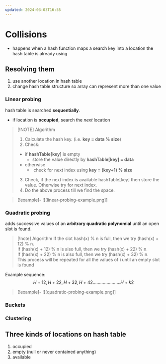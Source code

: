 ```yaml
---
updated: 2024-03-03T16:55
---
```

# Collisions
- happens when a hash function maps a search key into a location the hash table is already using
## Resolving them
1. use another location in hash table
2. change hash table structure so array can represent more than one value

### Linear probing
hash table is searched **sequentially**.
- if location is **occupied**, search the *next* location

> [!NOTE] Algorithm
> 1. Calculate the hash key. (i.e. **key = data % size**)
> 2. Check:
> 	- if **hashTable[key]** is empty
> 	    - store the value directly by **hashTable[key] = data**
> 	- otherwise
> 	    -  check for next index using **key = (key+1) % size**
> 3. Check, if the next index is available hashTable[key] then store the value. Otherwise try for next index.
> 4. Do the above process till we find the space.


> [!example]-
> ![[linear-probing-example.png]]


### Quadratic probing
adds successive values of an **arbitrary quadratic polynomial** until an open slot is found.

> [!note] Algorithm
> If the slot hash(x) % n is full, then we try (hash(x) + 12) % n.  
> If (hash(x) + 12) % n is also full, then we try (hash(x) + 22) % n.  
> If (hash(x) + 22) % n is also full, then we try (hash(x) + 32) % n.  
> This process will be repeated for all the values of ****i**** until an empty slot is found


Example sequence:
$$
H + 12, H + 22, H + 32, H + 42…………………. H + k2
$$

> [!example]-
> ![[quadratic-probing-example.png]]

### Buckets

### Clustering

## Three kinds of locations on hash table
1. occupied
2. empty (null or never contained anything)
3. available